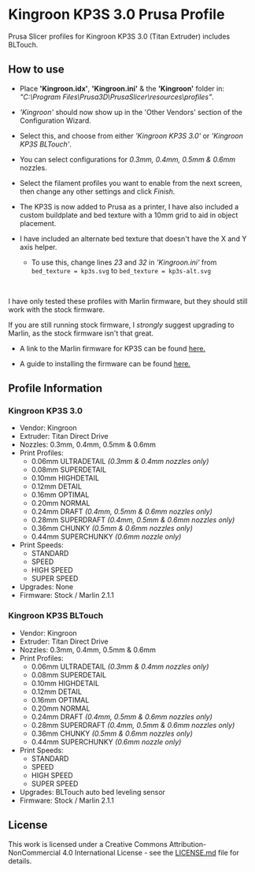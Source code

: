 # Kingroon KP3S 3.0 Prusa Profile
Prusa Slicer profiles for Kingroon KP3S 3.0 (Titan Extruder) includes BLTouch.

## How to use
* Place **'Kingroon.idx'**, **'Kingroon.ini'** & the **'Kingroon'** folder in: *"C:\Program Files\Prusa3D\PrusaSlicer\resources\profiles"*.

* *'Kingroon'* should now show up in the 'Other Vendors' section of the Configuration Wizard.

* Select this, and choose from either *'Kingroon KP3S 3.0'* or *'Kingroon KP3S BLTouch'*.

* You can select configurations for *0.3mm, 0.4mm, 0.5mm & 0.6mm* nozzles.

* Select the filament profiles you want to enable from the next screen, then change any other settings and click *Finish*.

* The KP3S is now added to Prusa as a printer, I have also included a custom buildplate and bed texture with a 10mm grid to aid in object placement.

* I have included an alternate bed texture that doesn't have the X and Y axis helper. 
  * To use this, change lines *23* and *32* in *'Kingroon.ini'* from ```bed_texture = kp3s.svg``` to ```bed_texture = kp3s-alt.svg```

&nbsp;

I have only tested these profiles with Marlin firmware, but they should still work with the stock firmware.

If you are still running stock firmware, I *strongly* suggest upgrading to Marlin, as the stock firmware isn't that great.

* A link to the Marlin firmware for KP3S can be found [here.](https://github.com/bdwilson/KP3S)

* A guide to installing the firmware can be found [here.](https://kingroon.com/blogs/3d-print-101/how-to-set-up-marlin-firmware-for-the-kingroon-kp3s-3d-printer)


## Profile Information

### Kingroon KP3S 3.0
* Vendor: Kingroon
* Extruder: Titan Direct Drive
* Nozzles: 0.3mm, 0.4mm, 0.5mm & 0.6mm
* Print Profiles:
  * 0.06mm ULTRADETAIL  *(0.3mm & 0.4mm nozzles only)*
  * 0.08mm SUPERDETAIL
  * 0.10mm HIGHDETAIL
  * 0.12mm DETAIL
  * 0.16mm OPTIMAL
  * 0.20mm NORMAL
  * 0.24mm DRAFT  *(0.4mm, 0.5mm & 0.6mm nozzles only)*
  * 0.28mm SUPERDRAFT  *(0.4mm, 0.5mm & 0.6mm nozzles only)*
  * 0.36mm CHUNKY  *(0.5mm & 0.6mm nozzles only)*
  * 0.44mm SUPERCHUNKY  *(0.6mm nozzle only)*
* Print Speeds:
  * STANDARD
  * SPEED
  * HIGH SPEED
  * SUPER SPEED
* Upgrades: None
* Firmware: Stock / Marlin 2.1.1

### Kingroon KP3S BLTouch
* Vendor: Kingroon
* Extruder: Titan Direct Drive
* Nozzles: 0.3mm, 0.4mm, 0.5mm & 0.6mm
* Print Profiles:
  * 0.06mm ULTRADETAIL  *(0.3mm & 0.4mm nozzles only)*
  * 0.08mm SUPERDETAIL
  * 0.10mm HIGHDETAIL
  * 0.12mm DETAIL
  * 0.16mm OPTIMAL
  * 0.20mm NORMAL
  * 0.24mm DRAFT  *(0.4mm, 0.5mm & 0.6mm nozzles only)*
  * 0.28mm SUPERDRAFT  *(0.4mm, 0.5mm & 0.6mm nozzles only)*
  * 0.36mm CHUNKY  *(0.5mm & 0.6mm nozzles only)*
  * 0.44mm SUPERCHUNKY  *(0.6mm nozzle only)*
* Print Speeds:
  * STANDARD
  * SPEED
  * HIGH SPEED
  * SUPER SPEED
* Upgrades: BLTouch auto bed leveling sensor
* Firmware: Stock / Marlin 2.1.1

## License
This work is licensed under a Creative Commons Attribution-NonCommercial 4.0 International License - see the [LICENSE.md](https://github.com/RyanT95/KP3S-Prusa/blob/main/LICENSE) file for details.
